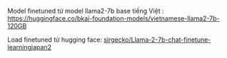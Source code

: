 Model finetuned từ model llama2-7b base tiếng Việt : https://huggingface.co/bkai-foundation-models/vietnamese-llama2-7b-120GB 

Load finetuned từ hugging face: [sirgecko/Llama-2-7b-chat-finetune-learningjapan2](https://huggingface.co/sirgecko/Llama-2-7b-chat-finetune-learningjapan2)
